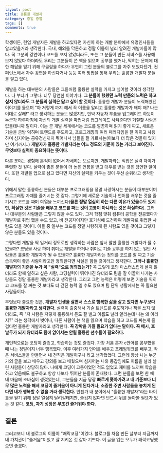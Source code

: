 ```yaml
---
layout: post
title: 훌륭한 개발자
category: 중얼 중얼
tags: []
comments: true
---
```

학생이든, 현업 개발자든 개발을 하고있다면 자신이 하는 개발 분야에서 유명인사들을 알고있을거라 생각한다. 국내, 해외를 막론하고 정말 이름이 널리 알려진 개발자들이 많다. 꼭 그분의 강연이나 코드를 보지 않았더라도, 또는 그 분들이 만든 서비스를 사용해보지 않았다 하더라도 우리는 그분들이 쓴 책을 읽으며 공부를 했거나, 막히는 문제에 대한 해답을 얻기 위해 구글링을 하다가 우연히 그런 분들의 블로그를 자주 보았다던가, 컨퍼런스에서 자주 강연을 하신다거나 등등 여러 방법을 통해 우리는 훌륭한 개발자 분들을 알고 있다.

개발을 하는 대부분의 사람들은 그들처럼 훌륭한 실력을 가지고 싶어할 것이라 생각한다. 나 부터가 그렇다. 너무 당연한 이야기다. **그 분들이 했왔던 노력 만큼의 노력은 하고 싶지 않더라도 그 분들의 실력은 닮고 싶어 할 것이다.** 훌륭한 개발자 분들이 노력해왔던 이야기를 들으며 "아 저렇게 까지 해서 꼭 이름을 알리고 훌륭한 개발자가 돼야 해? 나는 이대로 살래!" 라고 생각하는 분들도 많겠지만, 만약 자동차 부품을 업그레이드 하듯이 누군가 하루아침에 자신의 개발 실력을 마법처럼 업그레이드 시켜준다면 거절할 사람은 없을테니까 말이다. 이는 곧 개발 세계에서는 코드를 깔끔하며 읽기 좋게 짜고, 새로운 기술을 금방 익히며 트렌드를 주도하고, 프로그래밍의 여러 패러다임을 잘 익히고 사용하며 심지어는 공유정신까지 뛰어나서 남들을 잘 가르치는(이보다 더 많은 것들이 있지만 여기까지..) **개발자가 훌륭한 개발자라는 어느 정도의 기준이 있는 거라고 보여진다. 무엇보다 실력이 중요하다는 뜻이다.** 

다른 분야는 경험해 본적이 없어서 자세히는 모르지만, 개발자라는 직업은 실력 차이가 뚜렷한 것 같다. 실력이 좋은 분들이 더 높은 연봉을 받고 대우를 받는 것은 당연한 일이다. 또한 개발을 업으로 삼고 있다면 자신의 실력을 키우는 것이 우선 순위라고 생각한다.

위에서 말한 훌륭하신 분들은 대부분 프로그래밍을 정말 사랑하시는 분들이 대부분이며 프로그래밍 자체를 즐기시는 것 같다. 그렇기에 새로운 기술이나 언어를 배우는 것을 즐기시고 코드를 짜며 희열을 느끼신다(**물론 정말 열심히 하는 다른 이유가 있을수도 있지만, 확실한 것은 기술을 배우고 코드를 짜는 것이 고통이 아니라는 것은 확실하다**). 그러나 대부분의 사람들은 그렇지 않을 수도 있다. 그저 학점 맞춰 컴퓨터 공학을 전공했다가 개발자로 취업 했을 수도 있고, 비 전공자이지만 호기심에 도전하여 개발자로 취업한 사람도 있을 것이다. 이들 중 일부는 코드를 정말 사랑하게 된 사람도 있을 것이고 그렇지 않은 분들도 있을 것이다. 

그렇다면 개발을 딱 일거리 정도로만 생각하는 사람은 앞서 말한 훌륭한 개발자가 될 수 없을까? 코딩을 사랑 하며 취미로 개발을 하거나 취미로 기술 공부를 하지 않는 일반 사람들은 훌륭한 개발자가 될 수 없을까? 훌륭한 개발자라는 정의를 코드를 잘 짜고 기술 습득력이 좋은 사람이라고만 정의한다면 사실은 힘들 것이라고 생각한다. **그러나 훌륭한 개발자의 기준을 누가 꼭 "실력"으로 정의했는가?** 꼭 그렇게 코딩 마스터스럽게 살지 않더라도 함께 일하고 싶은 사람, 코딩실력이 뛰어나진 않더라도 팀을 잘 이끌어 나가는 사람들도 정말 훌륭한 개발자라고 생각한다. 그리고 그런 능력은 어떻게 보면 기술을 익히고 코드를 잘 짜는 것 보다도 더 갚진 능력 일 수도 있으며 팀 단위 생활에서는 꼭 필요한 사람들이다. 

무엇보다 중요한 것은, **개발자 인생을 살면서 스스로 행복한 삶을 살고 있다면 누구보다 훌륭한 개발자라고 생각한다.** 실력이 출중해서 기술 트렌드를 주도하거나 책을 쓰지 않더라도, 즉 "저 사람은 저렇게 훌륭해서 돈도 잘 벌고 이름도 널리 알리는데 나는 왜 이러지?" 라는 생각에서 벗어나, 다른 사람이 쓴 책을 읽으며 학습을 하고 코드를 짜는게 즐겁다면 훌륭한 개발자라고 생각한다. **꼭 강박을 가질 필요가 없다는 말이다. 꼭 메시, 호날두가 되지 않더라도 팀에 없어서는 안될 훌륭한 선수들이 필요하다.**

개인적으로는 코딩이 즐겁고, 학습하는 것도 즐겁다. 가장 처음 혼자 c언어를 공부했을 때 나는 정말이지 너무 행복했다. 이후 여러가지 언어를 배우고 프레임워크를 배우고, 작은 서비스들을 만들면서 내 천직은 개발이구나 라고 생각했었다. 그런데 항상 나는 누군가의 글을 보고 배우고 강의를 보고 배웠으며 심지어는 나와 동갑임에도 이름을 널리 날린 사람들이 상당히 많다. 나에게 코딩이 고통이었던 적도 없었고 재미를 느끼며 학습을 하고 있음에도 불구하고 항상 나보다 뛰어난 분들이 존재했다. 그런 분들을 보면 한 때 내 마음에 조바심이 생겼었는데, 그분들을 지금 당장 **빠르게 쫒아가려고 내 기준보다 너무 많은 노력을 해서 코딩이 즐거움이 아니게 된다거나, 소중한 주변 사람들을 놓치게 된다면 내가 행복할 수 없을 거라 생각한다.** 언젠가 내 분야에서 "훌륭한 개발자"라는 타이틀을 얻기 위해 정말 열심히 달려갈테지만, 즐겁지 않다면 반드시 뒤를 돌아볼 필요가 있는 것 같다. **코딩, 자기 성장은 무조건 즐거워야 한다.**

## 결론
그러고보니 내 블로그의 이름이 "쾌락코딩"이었다. 블로그를 처음 만든 날부터 지금까지 내 가치관이 "즐거움"이었고 잘 지켜온 것 같아 기쁘다. 이 글을 읽는 모두가 쾌락코딩했으면 좋겠다.